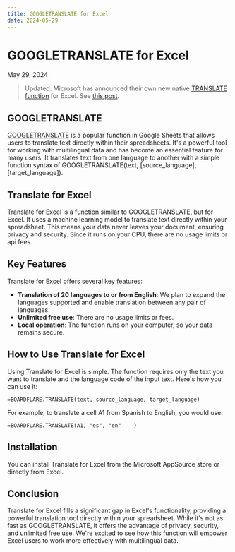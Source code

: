 ```yaml
---
title: GOOGLETRANSLATE for Excel
date: 2024-05-29
---
```


# GOOGLETRANSLATE for Excel
May 29, 2024

> Updated: Microsoft has announced their own new native [TRANSLATE function](https://techcommunity.microsoft.com/t5/microsoft-365-insider-blog/new-translation-functions-in-excel-translate-and-detectlanguage/ba-p/4231456) for Excel.  See [this post](/blog/2024/translate-excel.md).

## GOOGLETRANSLATE

[GOOGLETRANSLATE](https://support.google.com/docs/answer/3093331?hl=en) is a popular function in Google Sheets that allows users to translate text directly within their spreadsheets. It's a powerful tool for working with multilingual data and has become an essential feature for many users. It translates text from one language to another with a simple function syntax of GOOGLETRANSLATE(text, [source_language], [target_language]).

## Translate for Excel

Translate for Excel is a function similar to GOOGLETRANSLATE, but for Excel. It uses a machine learning model to translate text directly within your spreadsheet. This means your data never leaves your document, ensuring privacy and security. Since it runs on your CPU, there are no usage limits or api fees.

## Key Features

Translate for Excel offers several key features:

- **Translation of 20 languages to or from English**: We plan to expand the languages supported and enable translation between any pair of languages.
- **Unlimited free use**: There are no usage limits or fees.
- **Local operation**: The function runs on your computer, so your data remains secure.

## How to Use Translate for Excel

Using Translate for Excel is simple. The function requires only the text you want to translate and the language code of the input text. Here's how you can use it:

```excel
=BOARDFLARE.TRANSLATE(text, source_language, target_language)
```

For example, to translate a cell A1 from Spanish to English, you would use:

```excel
=BOARDFLARE.TRANSLATE(A1, "es", "en"    )
```

## Installation

You can install Translate for Excel from the Microsoft AppSource store or directly from Excel. 

## Conclusion

Translate for Excel fills a significant gap in Excel's functionality, providing a powerful translation tool directly within your spreadsheet. While it's not as fast as GOOGLETRANSLATE, it offers the advantage of privacy, security, and unlimited free use. We're excited to see how this function will empower Excel users to work more effectively with multilingual data.